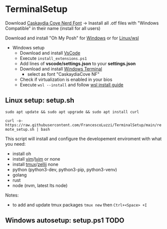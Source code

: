 # TerminalSetup

Download [Caskaydia Cove Nerd Font](https://www.nerdfonts.com/font-downloads) -> Inastall all .otf files with "Windows Compatible" in their name (install for all users)

Download and install "Oh My Posh" for [Windows](https://ohmyposh.dev/docs/installation/windows) or for [Linux/wsl](https://ohmyposh.dev/docs/installation/linux)

- Windows setup
  - Download and install [VsCode](https://code.visualstudio.com/download)
  - Execute ``` install_extensions.ps1 ```
  - Add lines of **vscode/settings.json** to your **settings.json**
  - Download and install [Windows Terminal](https://aka.ms/terminal)
    - select as font "CaskaydiaCove NF"
  - Check if virtualization is enabled in your bios
  - Execute ``` wsl --install ``` and follow [wsl install guide](https://learn.microsoft.com/en-us/windows/wsl/install)

## Linux setup: setup.sh

```sudo apt update && sudo apt upgrade && sudo apt install curl```

```curl -o- https://raw.githubusercontent.com/FrancescoLuzzi/TerminalSetup/main/remote_setup.sh | bash```

This script will install and configure the developement enviroment with what you need:

- install oh
- install [vim](https://www.vim.org/)/[lvim](https://www.lunarvim.org/) or none
- install [tmux](https://github.com/tmux/tmux)/[zellij](https://github.com/zellij-org/zellij) none
- python (python3-dev, python3-pip, python3-venv)
- golang
- rust
- node (nvm, latest lts node)

Notes:

- to add and update tmux packages  ``` tmux new ``` then ``` Ctrl+<Space> +I ```

## Windows autosetup: setup.ps1 TODO
